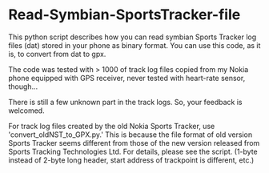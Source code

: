 # Read-Symbian-SportsTracker-file
 This python script describes how you can read symbian Sports Tracker log files (dat) stored 
in your phone as binary format.  You can use this code, as it is, to convert from dat to gpx.

 The code was tested with > 1000 of track log files copied from my Nokia phone equipped 
with GPS receiver, never tested with heart-rate sensor, though...

 There is still a few unknown part in the track logs.  So, your feedback is welcomed.

 For track log files created by the old Nokia Sports Tracker, use 'convert_oldNST_to_GPX.py.' 
This is because the file format of old version Sports Tracker seems different from those 
of the new version released from Sports Tracking Technologies Ltd.  For details, please see 
the script.  (1-byte instead of 2-byte long header, start address of trackpoint is different, 
etc.)
